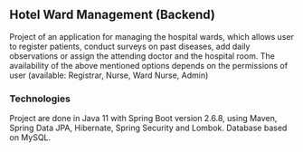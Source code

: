 ## Hotel Ward Management (Backend)

Project of an application for managing the hospital wards, which allows user to register patients, conduct surveys on past diseases, add daily observations or assign the attending doctor and the hospital room.
The availability of the above mentioned options depends on the permissions of user (available: Registrar, Nurse, Ward Nurse, Admin)

### Technologies

Project are done in Java 11 with Spring Boot version 2.6.8, using Maven, Spring Data JPA, Hibernate, Spring Security and Lombok.
Database based on MySQL.



